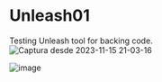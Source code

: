 # Unleash01
Testing Unleash tool for backing code.
![Captura desde 2023-11-15 21-03-16](https://github.com/DarKNeSsJuaN25/Unleash01/assets/68095284/d0743590-dc40-4a63-8468-f5e95da4cb0d)


![image](https://github.com/DarKNeSsJuaN25/Unleash01/assets/68095284/07568506-d789-4513-8421-bdb370762673)
